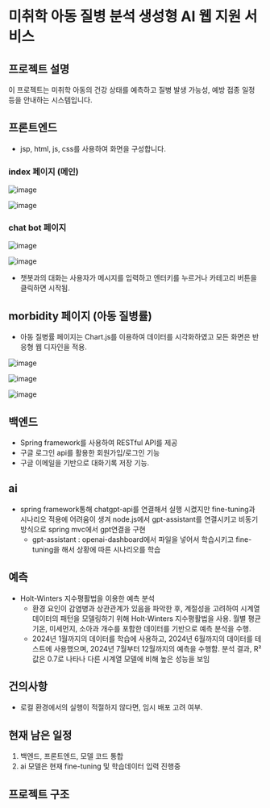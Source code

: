 # 미취학 아동 질병 분석 생성형 AI 웹 지원 서비스


## 프로젝트 설명
이 프로젝트는 미취학 아동의 건강 상태를 예측하고 질병 발생 가능성, 예방 접종 일정 등을 안내하는 시스템입니다.


## 프론트엔드

- jsp, html, js, css를 사용하여 화면을 구성합니다.




### index 페이지 (메인)
![image](https://github.com/user-attachments/assets/c6c2dc3d-4127-4019-97a2-92f7941da64e)

![image](https://github.com/user-attachments/assets/362e73b4-7372-4648-bcb7-7cc01475dbd1)



### chat bot 페이지
 
![image](https://github.com/user-attachments/assets/d402c134-aaf9-4517-acdb-6b182719ee03)

![image](https://github.com/user-attachments/assets/d09e6a75-9cb2-4cc0-9018-707eb3c0a607)
- 챗봇과의 대화는 사용자가 메시지를 입력하고 엔터키를 누르거나 카테고리 버튼을 클릭하면 시작됨.


## morbidity 페이지 (아동 질병률)

- 아동 질병률 페이지는 Chart.js를 이용하여 데이터를 시각화하였고 모든 화면은 반응형 웹 디자인을 적용.

![image](https://github.com/user-attachments/assets/90150f24-51c2-4fc8-9400-e585b2e53d7b)

![image](https://github.com/user-attachments/assets/186e421e-8c31-4602-87a7-7700f4cd3c39)

![image](https://github.com/user-attachments/assets/d412c5a7-79a4-4217-9126-d83bfdd8759e)



## 백엔드
- Spring framework를 사용하여 RESTful API를 제공
- 구글 로그인 api를 활용한 회원가입/로그인 기능
- 구글 이메일을 기반으로 대화기록 저장 기능.


## ai 
- spring framework통해 chatgpt-api를 연결해서 실행 시켰지만 fine-tuning과 시나리오 적용에 어려움이 생겨 node.js에서 gpt-assistant를 연결시키고 비동기 방식으로 spring mvc에서 gpt연결을 구현
  - gpt-assistant : openai-dashboard에서 파일을 넣어서 학습시키고 fine-tuning을 해서 상황에 따른 시나리오를 학습


## 예측
- Holt-Winters 지수평활법을 이용한 예측 분석
  - 환경 요인이 감염병과 상관관계가 있음을 파악한 후, 계절성을 고려하여 시계열 데이터의 패턴을 모델링하기 위해 Holt-Winters 지수평활법을 사용. 월별 평균기온, 미세먼지, 소아과 개수를 포함한 데이터를 기반으로 예측 분석을 수행.
  - 2024년 1월까지의 데이터를 학습에 사용하고, 2024년 6월까지의 데이터를 테스트에 사용했으며, 2024년 7월부터 12월까지의 예측을 수행함. 분석 결과, R² 값은 0.7로 나타나 다른 시계열 모델에 비해 높은 성능을 보임


## 건의사항
- 로컬 환경에서의 실행이 적절하지 않다면, 임시 배포 고려 여부.



## 현재 남은 일정
1. 백엔드, 프론트엔드, 모델 코드 통합
2. ai 모델은 현재 fine-tuning 및 학습데이터 입력 진행중


## 프로젝트 구조





